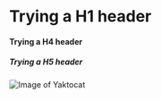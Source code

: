 # Trying a H1 header
#### Trying a H4 header
##### Trying a H5 header

![Image of Yaktocat](https://octodex.github.com/images/yaktocat.png)
